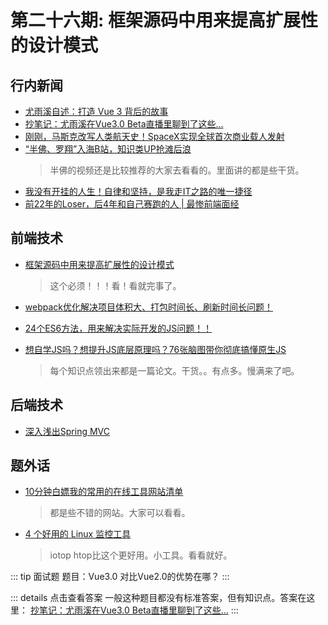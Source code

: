 # 第二十六期: 框架源码中用来提高扩展性的设计模式

## 行内新闻

- [尤雨溪自述：打造 Vue 3 背后的故事](https://www.infoq.cn/article/rTS3OweiTlA8OldIidBz)
- [抄笔记：尤雨溪在Vue3.0 Beta直播里聊到了这些…](https://juejin.im/post/5e9f6b3251882573a855cd52)
- [刚刚，马斯克改写人类航天史！SpaceX实现全球首次商业载人发射](https://tech.sina.com.cn/d/s/2020-05-31/doc-iircuyvi5903419.shtml)
- [“半佛、罗翔”入海B站，知识类UP抢滩后浪](http://tech.sina.com.cn/csj/2020-05-27/doc-iircuyvi5251289.shtml)
    > 半佛的视频还是比较推荐的大家去看看的。里面讲的都是些干货。
- [我没有开挂的人生！自律和坚持，是我走IT之路的唯一捷径](https://segmentfault.com/a/1190000022793846)
- [前22年的Loser，后4年和自己赛跑的人 | 最惨前端面经](https://juejin.im/post/5ecc0cbef265da770274b2a5)

## 前端技术

- [框架源码中用来提高扩展性的设计模式](https://juejin.im/post/5ed0a2286fb9a047e02ef121)
    > 这个必须！！！看！看就完事了。

- [webpack优化解决项目体积大、打包时间长、刷新时间长问题！](https://juejin.im/post/5ed1c85df265da77190bbab4)

- [24个ES6方法，用来解决实际开发的JS问题！！](https://juejin.im/post/5ed08019e51d45786973c2e9)

- [想自学JS吗？想提升JS底层原理吗？76张脑图带你彻底搞懂原生JS](https://juejin.im/post/5ebb68796fb9a0435432df8e)
    > 每个知识点领出来都是一篇论文。干货。。有点多。慢满来了吧。

## 后端技术

- [深入浅出Spring MVC](https://juejin.im/post/5ed324efe51d45787d346d64)

## 题外话

- [10分钟白嫖我的常用的在线工具网站清单](https://juejin.im/post/5ed1f00ff265da771b2fe075)
    > 都是些不错的网站。大家可以看看。

- [4 个好用的 Linux 监控工具](https://www.infoq.cn/article/SlFw4ubRgGOb2WXLGIwT)
    > iotop htop比这个更好用。小工具。看看就好。


::: tip 面试题
题目：Vue3.0 对比Vue2.0的优势在哪？
:::


::: details 点击查看答案
一般这种题目都没有标准答案，但有知识点。答案在这里：
[抄笔记：尤雨溪在Vue3.0 Beta直播里聊到了这些…](https://juejin.im/post/5e9f6b3251882573a855cd52)
:::

